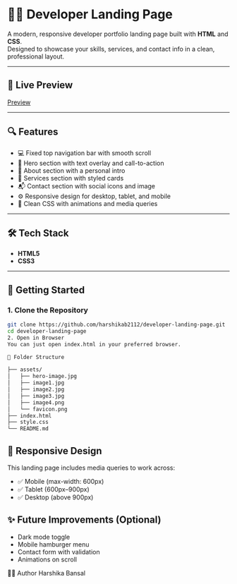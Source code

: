 # 🧑‍💻 Developer Landing Page

A modern, responsive developer portfolio landing page built with **HTML** and **CSS**.  
Designed to showcase your skills, services, and contact info in a clean, professional layout.

---

## 📸 Live Preview
[Preview]()

---

## 🔍 Features

- 💻 Fixed top navigation bar with smooth scroll
- 🎯 Hero section with text overlay and call-to-action
- 👤 About section with a personal intro
- 🧰 Services section with styled cards
- 📬 Contact section with social icons and image
- ⚙️ Responsive design for desktop, tablet, and mobile
- 🎨 Clean CSS with animations and media queries

---

## 🛠️ Tech Stack

- **HTML5**  
- **CSS3**

---

## 🚀 Getting Started

### 1. Clone the Repository

```bash
git clone https://github.com/harshikab2112/developer-landing-page.git
cd developer-landing-page
2. Open in Browser
You can just open index.html in your preferred browser.

📁 Folder Structure

├── assets/
│   ├── hero-image.jpg
│   ├── image1.jpg
│   ├── image2.jpg
│   ├── image3.jpg
│   ├── image4.png
│   └── favicon.png
├── index.html
├── style.css
└── README.md
```

## 📱 Responsive Design
This landing page includes media queries to work across:
- ✅ Mobile (max-width: 600px)
- ✅ Tablet (600px–900px)
- ✅ Desktop (above 900px)

## ✨ Future Improvements (Optional)
- Dark mode toggle
- Mobile hamburger menu
- Contact form with validation
- Animations on scroll

🙋‍♀️ Author
Harshika Bansal
